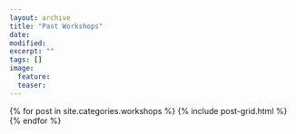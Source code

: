 ```yaml
---
layout: archive
title: "Past Workshops"
date: 
modified:
excerpt: ""
tags: []
image:
  feature:
  teaser:
---
```


<!--<figure>
	<a href="http://www.imagexd.org/2017/"><img src="{{ site.url }}/images/logo_eScience_2.png" style="width: 250px;"></a>
	<figcaption>ImageXD Workshop 2017</figcaption>
</figure>


<figure>
	<a href="http://www.imagexd.org/2016/"><img src="{{ site.url }}/images/logo_BIDS_2.png" style="width: 250px;" ></a>
	<figcaption>ImageXD Workshop 2017</figcaption>
</figure>-->


<div class="tiles">
{% for post in site.categories.workshops %}
	{% include post-grid.html %}
{% endfor %}
</div><!-- /.tiles -->

